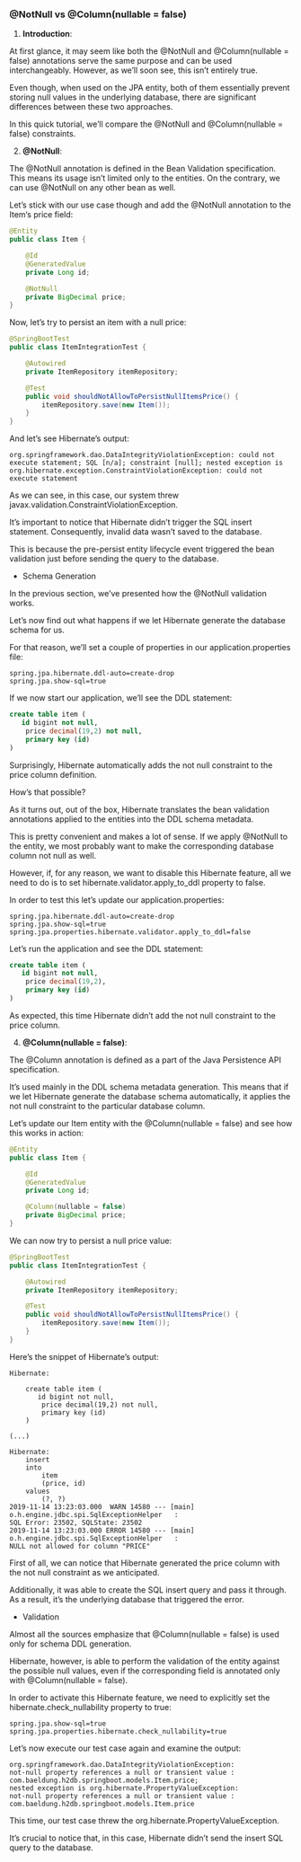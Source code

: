 ### @NotNull vs @Column(nullable = false)

1. **Introduction**:

At first glance, it may seem like both the @NotNull and @Column(nullable = false) annotations serve the same purpose and can be used interchangeably. However, as we’ll soon see, this isn’t entirely true.

Even though, when used on the JPA entity, both of them essentially prevent storing null values in the underlying database, there are significant differences between these two approaches.

In this quick tutorial, we’ll compare the @NotNull and @Column(nullable = false) constraints.

2. **@NotNull**:

The @NotNull annotation is defined in the Bean Validation specification. This means its usage isn’t limited only to the entities. On the contrary, we can use @NotNull on any other bean as well.

Let’s stick with our use case though and add the @NotNull annotation to the Item‘s price field:

```java
@Entity
public class Item {

    @Id
    @GeneratedValue
    private Long id;

    @NotNull
    private BigDecimal price;
}
```

Now, let’s try to persist an item with a null price:

```java
@SpringBootTest
public class ItemIntegrationTest {

    @Autowired
    private ItemRepository itemRepository;

    @Test
    public void shouldNotAllowToPersistNullItemsPrice() {
        itemRepository.save(new Item());
    }
}
```

And let’s see Hibernate’s output:

```
org.springframework.dao.DataIntegrityViolationException: could not execute statement; SQL [n/a]; constraint [null]; nested exception is org.hibernate.exception.ConstraintViolationException: could not execute statement
```

As we can see, in this case, our system threw javax.validation.ConstraintViolationException.

It’s important to notice that Hibernate didn’t trigger the SQL insert statement. Consequently, invalid data wasn’t saved to the database.

This is because the pre-persist entity lifecycle event triggered the bean validation just before sending the query to the database.


- Schema Generation

In the previous section, we’ve presented how the @NotNull validation works.

Let’s now find out what happens if we let Hibernate generate the database schema for us.

For that reason, we’ll set a couple of properties in our application.properties file:

```properties
spring.jpa.hibernate.ddl-auto=create-drop
spring.jpa.show-sql=true
```

If we now start our application, we’ll see the DDL statement:

```sql  
create table item (
   id bigint not null,
    price decimal(19,2) not null,
    primary key (id)
)
```

Surprisingly, Hibernate automatically adds the not null constraint to the price column definition.

How’s that possible?

As it turns out, out of the box, Hibernate translates the bean validation annotations applied to the entities into the DDL schema metadata.

This is pretty convenient and makes a lot of sense. If we apply @NotNull to the entity, we most probably want to make the corresponding database column not null as well.

However, if, for any reason, we want to disable this Hibernate feature, all we need to do is to set hibernate.validator.apply_to_ddl property to false.

In order to test this let’s update our application.properties:

```properties
spring.jpa.hibernate.ddl-auto=create-drop
spring.jpa.show-sql=true
spring.jpa.properties.hibernate.validator.apply_to_ddl=false
```

Let’s run the application and see the DDL statement:

```sql
create table item (
   id bigint not null,
    price decimal(19,2),
    primary key (id)
)
```

As expected, this time Hibernate didn’t add the not null constraint to the price column.

4. **@Column(nullable = false)**:

The @Column annotation is defined as a part of the Java Persistence API specification.

It’s used mainly in the DDL schema metadata generation. This means that if we let Hibernate generate the database schema automatically, it applies the not null constraint to the particular database column.

Let’s update our Item entity with the @Column(nullable = false) and see how this works in action:

```java
@Entity
public class Item {

    @Id
    @GeneratedValue
    private Long id;

    @Column(nullable = false)
    private BigDecimal price;
}
```

We can now try to persist a null price value:

```java
@SpringBootTest
public class ItemIntegrationTest {

    @Autowired
    private ItemRepository itemRepository;

    @Test
    public void shouldNotAllowToPersistNullItemsPrice() {
        itemRepository.save(new Item());
    }
}
```

Here’s the snippet of Hibernate’s output:

```
Hibernate: 
    
    create table item (
       id bigint not null,
        price decimal(19,2) not null,
        primary key (id)
    )

(...)

Hibernate: 
    insert 
    into
        item
        (price, id) 
    values
        (?, ?)
2019-11-14 13:23:03.000  WARN 14580 --- [main] o.h.engine.jdbc.spi.SqlExceptionHelper   : 
SQL Error: 23502, SQLState: 23502
2019-11-14 13:23:03.000 ERROR 14580 --- [main] o.h.engine.jdbc.spi.SqlExceptionHelper   : 
NULL not allowed for column "PRICE"
```

First of all, we can notice that Hibernate generated the price column with the not null constraint as we anticipated.

Additionally, it was able to create the SQL insert query and pass it through. As a result, it’s the underlying database that triggered the error.

- Validation

Almost all the sources emphasize that @Column(nullable = false) is used only for schema DDL generation.

Hibernate, however, is able to perform the validation of the entity against the possible null values, even if the corresponding field is annotated only with @Column(nullable = false).

In order to activate this Hibernate feature, we need to explicitly set the hibernate.check_nullability property to true:

```properties
spring.jpa.show-sql=true
spring.jpa.properties.hibernate.check_nullability=true
```

Let’s now execute our test case again and examine the output:

```
org.springframework.dao.DataIntegrityViolationException: 
not-null property references a null or transient value : com.baeldung.h2db.springboot.models.Item.price; 
nested exception is org.hibernate.PropertyValueException: 
not-null property references a null or transient value : com.baeldung.h2db.springboot.models.Item.price
```

This time, our test case threw the org.hibernate.PropertyValueException.

It’s crucial to notice that, in this case, Hibernate didn’t send the insert SQL query to the database.

